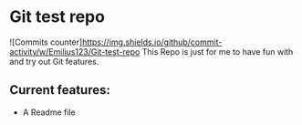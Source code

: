 # Git test repo
![Commits counter]https://img.shields.io/github/commit-activity/w/Emilius123/Git-test-repo
This Repo is just for me to have fun with and try out Git features.

## Current features:

* A Readme file